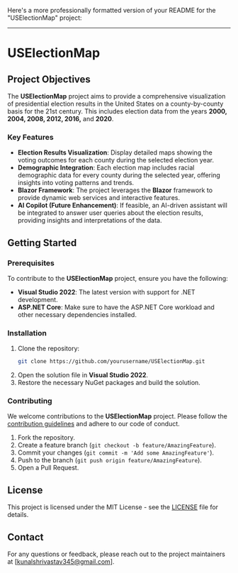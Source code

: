 Here's a more professionally formatted version of your README for the "USElectionMap" project:

---

# USElectionMap

## Project Objectives

The **USElectionMap** project aims to provide a comprehensive visualization of presidential election results in the United States on a county-by-county basis for the 21st century. This includes election data from the years **2000, 2004, 2008, 2012, 2016,** and **2020**.

### Key Features

- **Election Results Visualization**: Display detailed maps showing the voting outcomes for each county during the selected election year.
- **Demographic Integration**: Each election map includes racial demographic data for every county during the selected year, offering insights into voting patterns and trends.
- **Blazor Framework**: The project leverages the **Blazor** framework to provide dynamic web services and interactive features.
- **AI Copilot (Future Enhancement)**: If feasible, an AI-driven assistant will be integrated to answer user queries about the election results, providing insights and interpretations of the data.

## Getting Started

### Prerequisites

To contribute to the **USElectionMap** project, ensure you have the following:

- **Visual Studio 2022**: The latest version with support for .NET development.
- **ASP.NET Core**: Make sure to have the ASP.NET Core workload and other necessary dependencies installed.

### Installation

1. Clone the repository:
   ```bash
   git clone https://github.com/yourusername/USElectionMap.git
   ```
2. Open the solution file in **Visual Studio 2022**.
3. Restore the necessary NuGet packages and build the solution.

### Contributing

We welcome contributions to the **USElectionMap** project. Please follow the [contribution guidelines](CONTRIBUTING.md) and adhere to our code of conduct.

1. Fork the repository.
2. Create a feature branch (`git checkout -b feature/AmazingFeature`).
3. Commit your changes (`git commit -m 'Add some AmazingFeature'`).
4. Push to the branch (`git push origin feature/AmazingFeature`).
5. Open a Pull Request.

## License

This project is licensed under the MIT License - see the [LICENSE](LICENSE) file for details.

## Contact

For any questions or feedback, please reach out to the project maintainers at [kunalshrivastav345@gmail.com].
